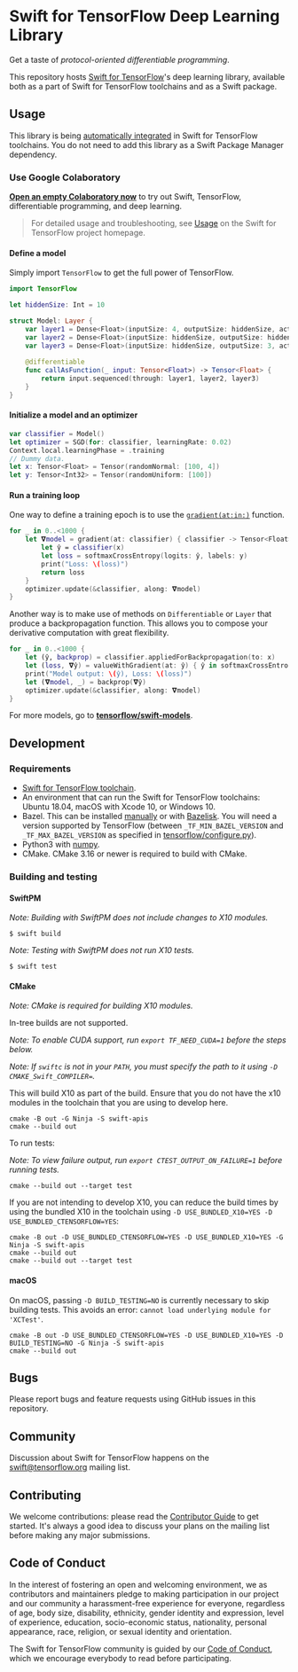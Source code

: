 # Swift for TensorFlow Deep Learning Library

Get a taste of *protocol-oriented differentiable programming*.

This repository hosts [Swift for TensorFlow][s4tf]'s deep learning library,
available both as a part of Swift for TensorFlow toolchains and as a Swift
package.

## Usage

This library is being [automatically integrated][integrated] in Swift for
TensorFlow toolchains. You do not need to add this library as a Swift Package
Manager dependency.

### Use Google Colaboratory

[**Open an empty Colaboratory now**][blank_colab] to try out Swift,
TensorFlow, differentiable programming, and deep learning.

> For detailed usage and troubleshooting, see [Usage][usage] on the Swift for
TensorFlow project homepage.

#### Define a model

Simply import `TensorFlow` to get the full power of TensorFlow.

```swift
import TensorFlow

let hiddenSize: Int = 10

struct Model: Layer {
    var layer1 = Dense<Float>(inputSize: 4, outputSize: hiddenSize, activation: relu)
    var layer2 = Dense<Float>(inputSize: hiddenSize, outputSize: hiddenSize, activation: relu)
    var layer3 = Dense<Float>(inputSize: hiddenSize, outputSize: 3, activation: identity)
    
    @differentiable
    func callAsFunction(_ input: Tensor<Float>) -> Tensor<Float> {
        return input.sequenced(through: layer1, layer2, layer3)
    }
}
```

#### Initialize a model and an optimizer

```swift
var classifier = Model()
let optimizer = SGD(for: classifier, learningRate: 0.02)
Context.local.learningPhase = .training
// Dummy data.
let x: Tensor<Float> = Tensor(randomNormal: [100, 4])
let y: Tensor<Int32> = Tensor(randomUniform: [100])
```

#### Run a training loop

One way to define a training epoch is to use the
[`gradient(at:in:)`][gradient] function.

```swift
for _ in 0..<1000 {
    let 𝛁model = gradient(at: classifier) { classifier -> Tensor<Float> in
        let ŷ = classifier(x)
        let loss = softmaxCrossEntropy(logits: ŷ, labels: y)
        print("Loss: \(loss)")
        return loss
    }
    optimizer.update(&classifier, along: 𝛁model)
}
```

Another way is to make use of methods on `Differentiable` or `Layer` that
produce a backpropagation function. This allows you to compose your derivative
computation with great flexibility.

```swift
for _ in 0..<1000 {
    let (ŷ, backprop) = classifier.appliedForBackpropagation(to: x)
    let (loss, 𝛁ŷ) = valueWithGradient(at: ŷ) { ŷ in softmaxCrossEntropy(logits: ŷ, labels: y) }
    print("Model output: \(ŷ), Loss: \(loss)")
    let (𝛁model, _) = backprop(𝛁ŷ)
    optimizer.update(&classifier, along: 𝛁model)
}
```

For more models, go to [**tensorflow/swift-models**][swift-models].

## Development

### Requirements

* [Swift for TensorFlow toolchain][toolchain].
* An environment that can run the Swift for TensorFlow toolchains: Ubuntu 18.04, macOS with Xcode 10, or Windows 10.
* Bazel. This can be installed [manually][bazel] or with
[Bazelisk][bazelisk]. You will need a version supported by TensorFlow
(between `_TF_MIN_BAZEL_VERSION` and `_TF_MAX_BAZEL_VERSION` as specified in
[tensorflow/configure.py][configure.py]).
* Python3 with [numpy][numpy].
* CMake.  CMake 3.16 or newer is required to build with CMake.

### Building and testing

#### SwiftPM

*Note: Building with SwiftPM does not include changes to X10 modules.*

```shell
$ swift build
```

*Note: Testing with SwiftPM does not run X10 tests.*

```shell
$ swift test
```

#### CMake

*Note: CMake is required for building X10 modules.*

In-tree builds are not supported.  

*Note: To enable CUDA support, run `export TF_NEED_CUDA=1` before the steps below.*

*Note: If `swiftc` is not in your `PATH`, you must specify the path to it using
`-D CMAKE_Swift_COMPILER=`.*

This will build X10 as part of the build.  Ensure that you do not have the
x10 modules in the toolchain that you are using to develop here.

```shell
cmake -B out -G Ninja -S swift-apis
cmake --build out
```

To run tests:

*Note: To view failure output, run `export CTEST_OUTPUT_ON_FAILURE=1` before
running tests.*

```shell
cmake --build out --target test
```

If you are not intending to develop X10, you can reduce the build times by
using the bundled X10 in the toolchain using
`-D USE_BUNDLED_X10=YES -D USE_BUNDLED_CTENSORFLOW=YES`:

```shell
cmake -B out -D USE_BUNDLED_CTENSORFLOW=YES -D USE_BUNDLED_X10=YES -G Ninja -S swift-apis
cmake --build out
cmake --build out --target test
```

#### macOS

On macOS, passing `-D BUILD_TESTING=NO` is currently necessary to skip building
tests. This avoids an error: `cannot load underlying module for 'XCTest'`.

```shell
cmake -B out -D USE_BUNDLED_CTENSORFLOW=YES -D USE_BUNDLED_X10=YES -D BUILD_TESTING=NO -G Ninja -S swift-apis
cmake --build out
```

## Bugs

Please report bugs and feature requests using GitHub issues in this repository.

## Community

Discussion about Swift for TensorFlow happens on the
[swift@tensorflow.org][forum]
mailing list.

## Contributing

We welcome contributions: please read the [Contributor Guide](CONTRIBUTING.md)
to get started. It's always a good idea to discuss your plans on the mailing
list before making any major submissions.

## Code of Conduct

In the interest of fostering an open and welcoming environment, we as
contributors and maintainers pledge to making participation in our project and
our community a harassment-free experience for everyone, regardless of age, body
size, disability, ethnicity, gender identity and expression, level of
experience, education, socio-economic status, nationality, personal appearance,
race, religion, or sexual identity and orientation.

The Swift for TensorFlow community is guided by our [Code of
Conduct](CODE_OF_CONDUCT.md), which we encourage everybody to read before
participating.

[s4tf]: https://github.com/tensorflow/swift
[integrated]: https://github.com/apple/swift/tree/tensorflow#customize-tensorflow-support
[blank_colab]: https://colab.research.google.com/notebook#create=true&language=swift
[usage]: https://github.com/tensorflow/swift/blob/master/Usage.md
[gradient]: https://www.tensorflow.org/swift/api_docs/Functions#/s:10TensorFlow8gradient2at2in13TangentVectorQzx_AA0A0Vyq_GxXEtAA14DifferentiableRzAA0aB13FloatingPointR_r0_lF
[swift-models]: https://github.com/tensorflow/swift-models
[toolchain]: https://github.com/tensorflow/swift/blob/master/Installation.md
[bazel]: https://docs.bazel.build/versions/master/install.html
[bazelisk]: https://github.com/bazelbuild/bazelisk
[configure.py]: https://github.com/tensorflow/tensorflow/blob/master/configure.py
[numpy]: https://numpy.org/
[forum]: https://groups.google.com/a/tensorflow.org/d/forum/swift
